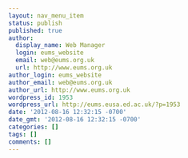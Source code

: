 ```yaml
---
layout: nav_menu_item
status: publish
published: true
author:
  display_name: Web Manager
  login: eums_website
  email: web@eums.org.uk
  url: http://www.eums.org.uk
author_login: eums_website
author_email: web@eums.org.uk
author_url: http://www.eums.org.uk
wordpress_id: 1953
wordpress_url: http://eums.eusa.ed.ac.uk/?p=1953
date: '2012-08-16 12:32:15 -0700'
date_gmt: '2012-08-16 12:32:15 -0700'
categories: []
tags: []
comments: []
---
```


